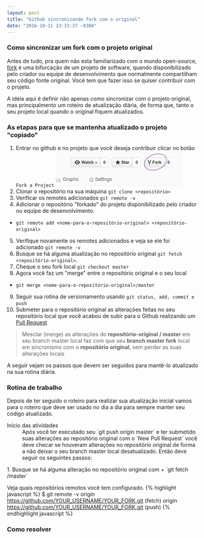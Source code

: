 ```yaml
---
layout: post
title: "Github sincronizando fork com o original"
date: "2016-10-11 23:33:37 -0300"
---
```


### Como sincronizar um fork com o projeto original

Antes de tudo, pra quem não esta familiarizado com o mundo open-source, [fork][1] é uma bifurcação de um projeto de software, quando disponibilizado pelo criador ou equipe de desenvolvimento que normalmente compartilham seu código fonte original. Você tem que fazer isso se quiser contribuir com o projeto.

A idéia aqui é definir não apenas como sincronizar com o projeto original, mas principalmento um roteiro de atualização diária, de forma que, tanto o seu projeto local quando o original fiquem atualizados.

### As etapas para que se mantenha atualizado o projeto "copiado"

1. Entrar no github e no projeto que você deseja contribuir clicar no botão `Fork a Project` ![Fork a project](images/fork-github.png)
2. Clonar o repositório na sua máquina `git clone <repositório>`
3. Verificar os remotes adicionados `git remote -v`
4. Adicionar o repositório "forkado" do projeto disponibilizado pelo criador ou equipe de desenvolvimento.
  - `git remote add <nome-para-o-repositório-original> <repositório-original>`
5. Verifique novamente os remotes adicionados e veja se ele foi adicionado `git remote -v`
6. Busque se há alguma atualização no repositório original `git fetch <repositório-original>`.
7. Cheque o seu fork local `git checkout master`
8. Agora você faz um "merge" entre o repositório original e o seu local
  - `git merge <nome-para-o-repositório-original>/master`
9. Seguir sua rotina de versionamento usando `git status, add, commit e push`
10. Submeter para o repositório original as alterações feitas no seu repositório local que você acabou de subir para o Github realizando um [Pull Request][2]

> Mesclar (merge) as alterações do **repositório-original / master** em seu branch master local faz com que seu **branch master fork** local em sincronismo com o **repositório original**, sem perder as suas alterações locais

A seguir vejam os passos que devem ser seguidos para mantê-lo atualizado na sua rotina diária.

### Rotina de trabalho

Depois de ter seguido o roteiro para realizar sua atualização inicial vamos para o roteiro que deve ser usado no dia a dia para sempre manter seu código atualizado.

<dl>
<dt>Início das atividades</dt>
<dd>Após você ter executado seu `git push origin master` e ter submetido suas alterações ao repositório original com o `New Pull Request` você deve checar se houveram alterações no repositório original de forma a não deixar o seu branch master local desatualizado. Então deve seguir os seguintes passos:</dd></dl>
1. Busque se há alguma alteração no repositório original com
  + `git fetch <nome-para-o-repositório-original`
2. Faça um "merge" do repositório original com o seu local para ficarem atualizados
  + `git merge <nome-para-o-repositório-original>/master`


Veja quais repositórios remotos você tem configurado.
{% highlight javascript %}
$ git remote -v
origin  https://github.com/YOUR_USERNAME/YOUR_FORK.git (fetch)
origin  https://github.com/YOUR_USERNAME/YOUR_FORK.git (push)
{% endhighlight javascript %}


### Como resolver



[1]: https://pt.wikipedia.org/wiki/Bifurca%C3%A7%C3%A3o "Fork"
[2]: https://help.github.com/articles/creating-a-pull-request/ "Pull Request"
